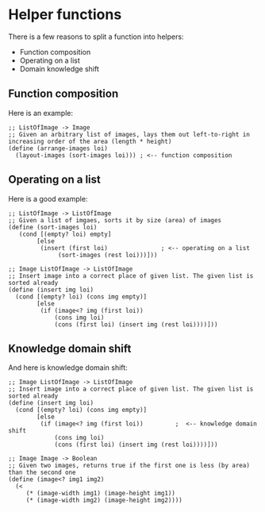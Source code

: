 # Helper functions
There is a few reasons to split a function into helpers:
* Function composition
* Operating on a list
* Domain knowledge shift

## Function composition
Here is an example:
```racket
;; ListOfImage -> Image
;; Given an arbitrary list of images, lays them out left-to-right in increasing order of the area (length * height)
(define (arrange-images loi)
  (layout-images (sort-images loi))) ; <-- function composition 
```
## Operating on a list
Here is a good example:
```racket
;; ListOfImage -> ListOfImage
;; Given a list of imgaes, sorts it by size (area) of images
(define (sort-images loi)
   (cond [(empty? loi) empty]
        [else
         (insert (first loi)               ; <-- operating on a list
              (sort-images (rest loi)))]))

;; Image ListOfImage -> ListOfImage
;; Insert image into a correct place of given list. The given list is sorted already
(define (insert img loi)
  (cond [(empty? loi) (cons img empty)]
        [else
         (if (image<? img (first loi))
             (cons img loi)
             (cons (first loi) (insert img (rest loi))))]))
```
## Knowledge domain shift
And here is knowledge domain shift:
```racket
;; Image ListOfImage -> ListOfImage
;; Insert image into a correct place of given list. The given list is sorted already
(define (insert img loi)
  (cond [(empty? loi) (cons img empty)]
        [else
         (if (image<? img (first loi))         ;  <-- knowledge domain shift
             (cons img loi)
             (cons (first loi) (insert img (rest loi))))]))
             
;; Image Image -> Boolean
;; Given two images, returns true if the first one is less (by area) than the second one
(define (image<? img1 img2)
  (<
     (* (image-width img1) (image-height img1))
     (* (image-width img2) (image-height img2))))
```
